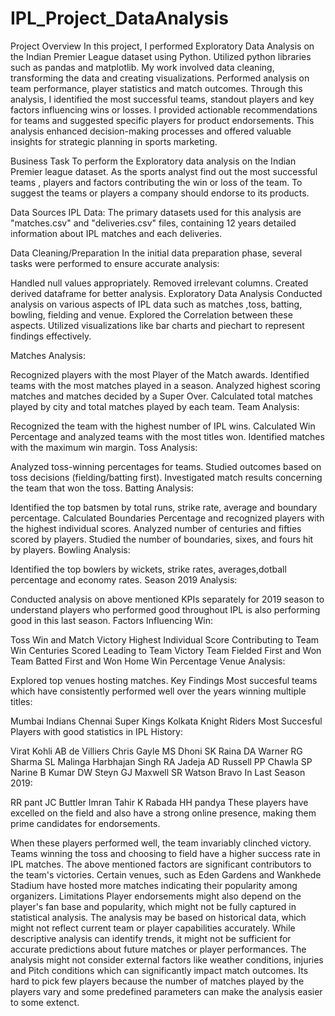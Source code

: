 # IPL_Project_DataAnalysis
Project Overview
In this project, I performed Exploratory Data Analysis on the Indian Premier League dataset using Python. Utilized python libraries such as pandas and matplotlib. My work involved data cleaning, transforming the data and creating visualizations. Performed analysis on team performance, player statistics and match outcomes. Through this analysis, I identified the most successful teams, standout players and key factors influencing wins or losses. I provided actionable recommendations for teams and suggested specific players for product endorsements. This analysis enhanced decision-making processes and offered valuable insights for strategic planning in sports marketing.

Business Task
To perform the Exploratory data analysis on the Indian Premier league dataset. As the sports analyst find out the most successful teams , players and factors contributing the win or loss of the team. To suggest the teams or players a company should endorse to its products.

Data Sources
IPL Data: The primary datasets used for this analysis are "matches.csv" and "deliveries.csv" files, containing 12 years detailed information about IPL matches and each deliveries.

Data Cleaning/Preparation
In the initial data preparation phase, several tasks were performed to ensure accurate analysis:

Handled null values appropriately.
Removed irrelevant columns.
Created derived dataframe for better analysis.
Exploratory Data Analysis
Conducted analysis on various aspects of IPL data such as matches ,toss, batting, bowling, fielding and venue. Explored the Correlation between these aspects. Utilized visualizations like bar charts and piechart to represent findings effectively.

Matches Analysis:

Recognized players with the most Player of the Match awards.
Identified teams with the most matches played in a season.
Analyzed highest scoring matches and matches decided by a Super Over.
Calculated total matches played by city and total matches played by each team.
Team Analysis:

Recognized the team with the highest number of IPL wins.
Calculated Win Percentage and analyzed teams with the most titles won.
Identified matches with the maximum win margin.
Toss Analysis:

Analyzed toss-winning percentages for teams.
Studied outcomes based on toss decisions (fielding/batting first).
Investigated match results concerning the team that won the toss.
Batting Analysis:

Identified the top batsmen by total runs, strike rate, average and boundary percentage.
Calculated Boundaries Percentage and recognized players with the highest individual scores.
Analyzed number of centuries and fifties scored by players.
Studied the number of boundaries, sixes, and fours hit by players.
Bowling Analysis:

Identified the top bowlers by wickets, strike rates, averages,dotball percentage and economy rates.
Season 2019 Analysis:

Conducted analysis on above mentioned KPIs separately for 2019 season to understand players who performed good throughout IPL is also performing good in this last season.
Factors Influencing Win:

Toss Win and Match Victory
Highest Individual Score Contributing to Team Win
Centuries Scored Leading to Team Victory
Team Fielded First and Won
Team Batted First and Won
Home Win Percentage
Venue Analysis:

Explored top venues hosting matches.
Key Findings
Most succesful teams which have consistently performed well over the years winning multiple titles:

Mumbai Indians
Chennai Super Kings
Kolkata Knight Riders
Most Succesful Players with good statistics in IPL History:

Virat Kohli
AB de Villiers
Chris Gayle
MS Dhoni
SK Raina
DA Warner
RG Sharma
SL Malinga
Harbhajan Singh
RA Jadeja
AD Russell
PP Chawla
SP Narine
B Kumar
DW Steyn
GJ Maxwell
SR Watson
Bravo
In Last Season 2019:

RR pant
JC Buttler
Imran Tahir
K Rabada
HH pandya
These players have excelled on the field and also have a strong online presence, making them prime candidates for endorsements.

When these players performed well, the team invariably clinched victory.
Teams winning the toss and choosing to field have a higher success rate in IPL matches.
The above mentioned factors are significant contributors to the team's victories.
Certain venues, such as Eden Gardens and Wankhede Stadium have hosted more matches indicating their popularity among organizers.
Limitations
Player endorsements might also depend on the player's fan base and popularity, which might not be fully captured in statistical analysis.
The analysis may be based on historical data, which might not reflect current team or player capabilities accurately.
While descriptive analysis can identify trends, it might not be sufficient for accurate predictions about future matches or player performances.
The analysis might not consider external factors like weather conditions, injuries and Pitch conditions which can significantly impact match outcomes.
Its hard to pick few players because the number of matches played by the players vary and some predefined parameters can make the analysis easier to some extenct.
